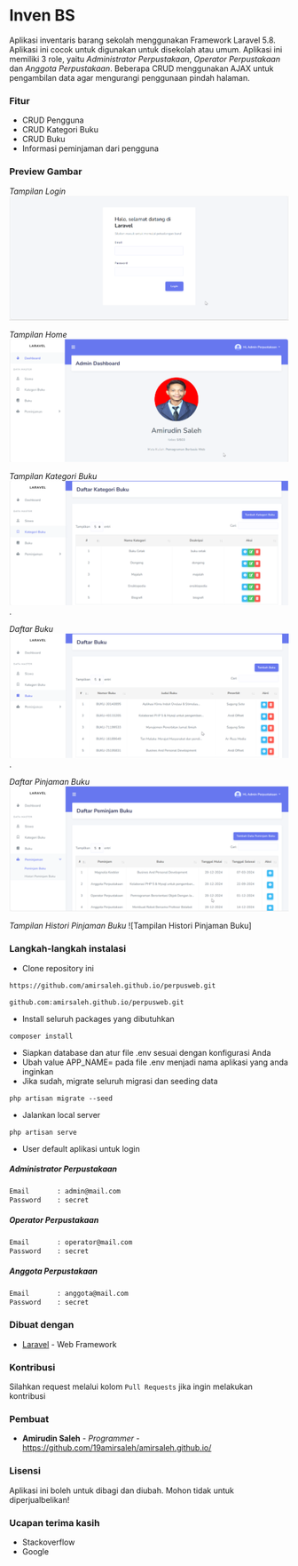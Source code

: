 # Inven BS

Aplikasi inventaris barang sekolah menggunakan Framework Laravel 5.8. Aplikasi ini cocok untuk digunakan untuk disekolah atau umum. Aplikasi ini memiliki 3 role, yaitu _Administrator Perpustakaan_, _Operator Perpustakaan_ dan _Anggota Perpustakaan_. Beberapa CRUD menggunakan AJAX untuk pengambilan data agar mengurangi penggunaan pindah halaman.


### Fitur

-   CRUD Pengguna
-   CRUD Kategori Buku
-   CRUD Buku
-   Informasi peminjaman dari pengguna

### Preview Gambar

_Tampilan Login_
![Tampilan Login](https://github.com/19amirsaleh/amirsaleh.github.io/blob/main/public/assets/images/Tampilan_login.png?raw=true)

_Tampilan Home_
![Tampilan Home](https://github.com/19amirsaleh/amirsaleh.github.io/blob/main/public/assets/images/home.png?raw=true)

_Tampilan Kategori Buku_
![Tampilan Home](https://github.com/19amirsaleh/amirsaleh.github.io/blob/main/public/assets/images/Kategori_Buku.png?raw=true).

_Daftar Buku_
![Tampilan Daftar Buku](https://github.com/19amirsaleh/amirsaleh.github.io/blob/main/public/assets/images/Daftar_Buku.png?raw=true).

_Daftar Pinjaman Buku_
![Tampilan Daftar Pinjaman Buku](https://github.com/19amirsaleh/amirsaleh.github.io/blob/main/public/assets/images/Pinjaman_Buku.png?raw=true)

_Tampilan Histori Pinjaman Buku_
![Tampilan Histori Pinjaman Buku]

### Langkah-langkah instalasi

-   Clone repository ini

```
https://github.com/amirsaleh.github.io/perpusweb.git
```

```
github.com:amirsaleh.github.io/perpusweb.git
```

-   Install seluruh packages yang dibutuhkan

```
composer install
```

-   Siapkan database dan atur file .env sesuai dengan konfigurasi Anda
-   Ubah value APP_NAME= pada file .env menjadi nama aplikasi yang anda inginkan
-   Jika sudah, migrate seluruh migrasi dan seeding data

```
php artisan migrate --seed
```

-   Jalankan local server

```
php artisan serve
```

-   User default aplikasi untuk login

##### Administrator Perpustakaan

```
Email       : admin@mail.com
Password    : secret
```

##### Operator Perpustakaan

```
Email       : operator@mail.com
Password    : secret
```

##### Anggota Perpustakaan

```
Email       : anggota@mail.com
Password    : secret
```

### Dibuat dengan

-   [Laravel](https://laravel.com) - Web Framework

### Kontribusi

Silahkan request melalui kolom `Pull Requests` jika ingin melakukan kontribusi

### Pembuat

-   **Amirudin Saleh** - _Programmer_ -https://github.com/19amirsaleh/amirsaleh.github.io/

### Lisensi

Aplikasi ini boleh untuk dibagi dan diubah. Mohon tidak untuk diperjualbelikan!

### Ucapan terima kasih

-   Stackoverflow
-   Google

